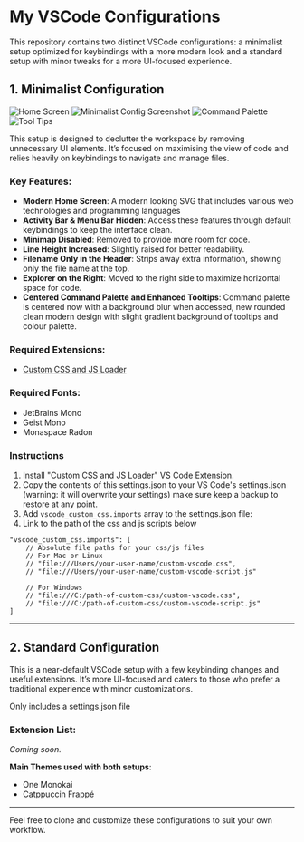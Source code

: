 # My VSCode Configurations

This repository contains two distinct VSCode configurations: a minimalist setup optimized for keybindings with a more modern look and a standard setup with minor tweaks for a more UI-focused experience.

## 1. Minimalist Configuration
![Home Screen](https://github.com/user-attachments/assets/d755b87d-7f94-4f96-8415-8a8f4415c090)
![Minimalist Config Screenshot](https://github.com/user-attachments/assets/bc39a9f3-2dd3-4098-b928-4700278b8cdf)
![Command Palette](https://github.com/user-attachments/assets/b59b5de7-23fa-4936-a3e7-f61a7996eb34)
![Tool Tips](https://github.com/user-attachments/assets/a507c5ec-f644-482d-b0e2-568bc5a240f8)

This setup is designed to declutter the workspace by removing unnecessary UI elements. It’s focused on maximising the view of code and relies heavily on keybindings to navigate and manage files.

### Key Features:
- **Modern Home Screen**: A modern looking SVG that includes various web technologies and programming languages
- **Activity Bar & Menu Bar Hidden**: Access these features through default keybindings to keep the interface clean.
- **Minimap Disabled**: Removed to provide more room for code.
- **Line Height Increased**: Slightly raised for better readability.
- **Filename Only in the Header**: Strips away extra information, showing only the file name at the top.
- **Explorer on the Right**: Moved to the right side to maximize horizontal space for code.
- **Centered Command Palette and Enhanced Tooltips**: Command palette is centered now with a background blur when accessed, new rounded clean modern design with slight gradient background of tooltips and colour palette.



### Required Extensions:
- [Custom CSS and JS Loader](https://marketplace.visualstudio.com/items?itemName=be5invis.vscode-custom-css)

### Required Fonts:
- JetBrains Mono
- Geist Mono
- Monaspace Radon


### Instructions

1. Install "Custom CSS and JS Loader" VS Code Extension.
2. Copy the contents of this settings.json to your VS Code's settings.json (warning: it will overwrite your settings) make sure keep a backup to restore at any point.
3. Add `vscode_custom_css.imports` array to the settings.json file:
4. Link to the path of the css and js scripts below
```
"vscode_custom_css.imports": [
    // Absolute file paths for your css/js files
    // For Mac or Linux
    // "file:///Users/your-user-name/custom-vscode.css",
    // "file:///Users/your-user-name/custom-vscode-script.js"

    // For Windows
    // "file:///C:/path-of-custom-css/custom-vscode.css",
    // "file:///C:/path-of-custom-css/custom-vscode-script.js"
]
```

---

## 2. Standard Configuration

This is a near-default VSCode setup with a few keybinding changes and useful extensions. It’s more UI-focused and caters to those who prefer a traditional experience with minor customizations.

Only includes a settings.json file

### Extension List:
*Coming soon.*

**Main Themes used with both setups**:
* One Monokai
* Catppuccin Frappé


---
Feel free to clone and customize these configurations to suit your own workflow.
